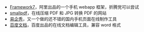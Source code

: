 ---
---

* [Framework7](http://framework7.taobao.org/)，阿里出品的一个手机 webapp 框架，折腾党可以尝试
* [smallpdf](http://smallpdf.com/)，在线压缩 PDF 和 JPG 转换 PDF 的网站
* [易企秀](http://eqxiu.com)，又一个做的还不错的国内手机页面在线制作工具
* [百度文档](http://word.baidu.com/)，百度出品的在线文档编辑工具，兼容 word 格式
